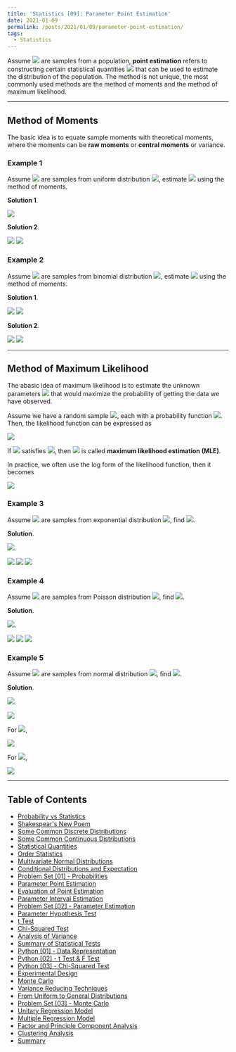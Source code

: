 ```yaml
---
title: 'Statistics [09]: Parameter Point Estimation'
date: 2021-01-09
permalink: /posts/2021/01/09/parameter-point-estimation/
tags:
  - Statistics
---
```


Assume <img src="https://render.githubusercontent.com/render/math?math=X_1,X_2,...,X_n"> are samples from a population, __point estimation__ refers to constructing certain statistical quantities <img src="https://render.githubusercontent.com/render/math?math=\hat{\theta} = \theta(X_1,X_2,...,X_n)"> that can be used to estimate the distribution of the population. The method is not unique, the most commonly used methods are the method of moments and the method of maximum likelihood. 

---
## Method of Moments
The basic idea is to equate sample moments with theoretical moments, where the moments can be __raw moments__ or __central moments__ or variance.

### Example 1
Assume <img src="https://render.githubusercontent.com/render/math?math=X_1,X_2,...,X_n"> are samples from uniform distribution <img src="https://render.githubusercontent.com/render/math?math=X\sim U(-a,a)">, estimate <img src="https://render.githubusercontent.com/render/math?math=a"> using the method of moments.

__Solution 1__.

<img src="https://render.githubusercontent.com/render/math?math=E(X)=0,\ \ var(X) = \dfrac{a^2}{3} = s^2 \Rightarrow \hat{a} = \sqrt{3}s">

__Solution 2__.

<img src="https://render.githubusercontent.com/render/math?math=E(X)=0,\ \ E(X^2) = \dfrac{a^2}{3} = \dfrac{X_1^2 %2B X_2^2 %2B ... %2B X_n^2 }{n}">

<img src="https://render.githubusercontent.com/render/math?math=\hat{a} = \sqrt{3}\sqrt{\dfrac{X_1^2 %2B X_2^2 %2B ... %2B X_n^2 }{n}}">

### Example 2
Assume <img src="https://render.githubusercontent.com/render/math?math=X_1,X_2,...,X_m"> are samples from binomial distribution <img src="https://render.githubusercontent.com/render/math?math=X\sim b(n,p)">, estimate <img src="https://render.githubusercontent.com/render/math?math=n,p"> using the method of moments.

__Solution 1__.

<img src="https://render.githubusercontent.com/render/math?math=E(X)=np = \bar{x},\ \ var(X) = np(1-p) = s^2">

<img src="https://render.githubusercontent.com/render/math?math=\hat{p} = 1 - \dfrac{s^2}{\bar{x}},\ \ \hat{n} = \dfrac{\bar{x}^2}{\bar{x}-s^2}">

__Solution 2__.

<img src="https://render.githubusercontent.com/render/math?math=E(X)=np = \bar{x},\ \ E(X^2) = np(1-p) %2B n^2p^2 = \dfrac{X_1^2 %2B X_2^2 %2B ... %2B X_m^2 }{m} = \bar{x}(1-p) %2B \bar{x}^2">

<img src="https://render.githubusercontent.com/render/math?math=\hat{p} = 1 %2B \bar{x} - \dfrac{X_1^2 %2B X_2^2 %2B ... %2B X_m^2 }{m\bar{x}},\ \ \hat{n} = \dfrac{m\bar{x}^2}{m\bar{x} %2B m\bar{x}^2 - X_1^2 %2B X_2^2 %2B ... %2B X_m^2 }">

---
## Method of Maximum Likelihood
The abasic idea of maximum likelihood is to estimate the unknown parameters <img src="https://render.githubusercontent.com/render/math?math=\theta"> that would maximize the probability of getting the data we have observed. 

Assume we have a random sample <img src="https://render.githubusercontent.com/render/math?math=X_1,X_2,...,X_n">, each with a probability function <img src="https://render.githubusercontent.com/render/math?math=p(x_i%3B \theta)">. Then, the likelihood function can be expressed as 

<img src="https://render.githubusercontent.com/render/math?math=L(\theta%3B x_1,x_2,...,x_n) = {\displaystyle \prod_{k=1}^n p(x_k%3B \theta)}">

If <img src="https://render.githubusercontent.com/render/math?math=\hat{\theta} = \hat{\theta}(x_1,x_2,...,x_n)"> satisfies <img src="https://render.githubusercontent.com/render/math?math=L(\hat{\theta}) = {\displaystyle \max_{\theta\in\Theta}L(\theta)}">, then <img src="https://render.githubusercontent.com/render/math?math=\hat{\theta}"> is called __maximum likelihood estimation (MLE)__.

In practice, we often use the log form of the likelihood function, then it becomes

<img src="https://render.githubusercontent.com/render/math?math=\ln(L(\theta%3B x_1,x_2,...,x_n)) = {\displaystyle \sum_{k=1}^n \ln(p(x_k%3B \theta))}">

### Example 3
Assume <img src="https://render.githubusercontent.com/render/math?math=x_1,x_2,...,x_n"> are samples from exponential distribution <img src="https://render.githubusercontent.com/render/math?math=\Exp(\lambda)">, find <img src="https://render.githubusercontent.com/render/math?math=\lambda">.

__Solution__.

<img src="https://render.githubusercontent.com/render/math?math=L(\lambda%3B x_1,x_2,...,x_n) = {\displaystyle \prod_{k=1}^n \lambda\exp(-\lambda x_i) = \lambda^n\exp(-\lambda(x_1%2Bx_2%2B+...+x_n))}">.

<img src="https://render.githubusercontent.com/render/math?math=\ln(L(\lambda%3B x_1,x_2,...,x_n)) = {\displaystyle n\ln\lambda - \lambda(x_1%2Bx_2%2B+...+x_n)}">

<img src="https://render.githubusercontent.com/render/math?math=\max\ln L(\lambda)\Rightarrow {\displaystyle \dfrac{d\ln L(\lambda)}{d\lambda}= \dfrac{n}{\lambda} - (x_1%2Bx_2%2B+...+x_n) = 0}">

<img src="https://render.githubusercontent.com/render/math?math=\hat{\lambda} = \dfrac{1}{(x_1%2Bx_2%2B+...+x_n)/n} \Rightarrow \hat{\lambda} = \dfrac{1}{\bar{x}}">

### Example 4
Assume <img src="https://render.githubusercontent.com/render/math?math=x_1,x_2,...,x_n"> are samples from Poisson distribution <img src="https://render.githubusercontent.com/render/math?math=P(\lambda)">, find <img src="https://render.githubusercontent.com/render/math?math=\lambda">.

__Solution__.

<img src="https://render.githubusercontent.com/render/math?math=L(\lambda%3B x_1,x_2,...,x_n) = {\displaystyle \prod_{k=1}^n \dfrac{\lambda^{x_k}}{x_k!}e^{-\lambda} = \dfrac{1}{x_1!x_2!...x_n!}\lambda^{x_1%2Bx_2%2B+...+x_n}e^{-n\lambda}}">.

<img src="https://render.githubusercontent.com/render/math?math=\ln L(\lambda) = {\displaystyle C%2B (x_1%2Bx_2%2B+...+x_n)\ln\lambda - n\lambda}">

<img src="https://render.githubusercontent.com/render/math?math=\max\ln L(\lambda)\Rightarrow {\displaystyle \dfrac{d\ln L(\lambda)}{d\lambda}= \dfrac{1}{\lambda}(x_1%2Bx_2%2B+...+x_n) - n = 0}">

<img src="https://render.githubusercontent.com/render/math?math=\hat{\lambda} = \dfrac{x_1%2Bx_2%2B+...+x_n}{n}">

### Example 5
Assume <img src="https://render.githubusercontent.com/render/math?math=x_1,x_2,...,x_n"> are samples from normal distribution <img src="https://render.githubusercontent.com/render/math?math=N(\mu,\sigma^2)">, find <img src="https://render.githubusercontent.com/render/math?math=\mu, \sigma^2">.

__Solution__.

<img src="https://render.githubusercontent.com/render/math?math=L(\mu,\sigma^2%3B x_1,x_2,...,x_n) = {\displaystyle \prod_{k=1}^n \dfrac{1}{\sqrt{2\pi}\sigma}\exp{\left(-\dfrac{(x_k-\mu)^2}{2\sigma^2}\right)} = \left(\dfrac{1}{\sqrt{2\pi}\sigma}\right)^n\exp\left(-\dfrac{1}{2\sigma^2}\sum_{i=1}^n(x_i-\mu)^2\right)}">.

<img src="https://render.githubusercontent.com/render/math?math=\ln L(\mu,\sigma^2) = {\displaystyle n\ln\left(\dfrac{1}{\sqrt{2\pi}}\right) - \dfrac{n}{2}\ln\sigma^2 - \dfrac{1}{2\sigma^2}\sum_{i=1}^n(x_i-\mu)^2}">

For <img src="https://render.githubusercontent.com/render/math?math=\mu">,

<img src="https://render.githubusercontent.com/render/math?math={\displaystyle \dfrac{\partial\ln L(\mu,\sigma^2)}{\partial\mu}= \dfrac{1}{\sigma^2}\sum_{i=1}^n(x_i-\mu) = 0 \Rightarrow \hat{\mu} = \dfrac{1}{n}\sum_{i=1}^n x_i = \bar{x}}">

For <img src="https://render.githubusercontent.com/render/math?math=\sigma^2">,

<img src="https://render.githubusercontent.com/render/math?math={\displaystyle \dfrac{\partial\ln L(\mu,\sigma^2)}{\partial\sigma^2}= -\dfrac{n}{2}\dfrac{1}{\sigma^2} %2B \dfrac{1}{2(\sigma^2)^2}\sum_{i=1}^n(x_i-\mu)^2 = 0 \Rightarrow \hat{\sigma}^2 = \dfrac{1}{n}\sum_{i=1}^n (x_i - \mu)^2 = \dfrac{1}{n}\sum_{i=1}^n (x_i - \bar{x})^2}">

---
## Table of Contents
- [Probability vs Statistics](https://c-huang-tty.github.io/posts/2021/01/01/probability-and-statistics/)
- [Shakespear's New Poem](https://c-huang-tty.github.io/posts/2021/01/02/application-of-statistics/)
- [Some Common Discrete Distributions](https://c-huang-tty.github.io/posts/2021/01/03/some-common-discrete-distributions/)
- [Some Common Continuous Distributions](https://c-huang-tty.github.io/posts/2021/01/04/some-common-continuous-distributions/)
- [Statistical Quantities](https://c-huang-tty.github.io/posts/2021/01/05/statistical-quantities/)
- [Order Statistics](https://c-huang-tty.github.io/posts/2021/01/06/order-statistics/)
- [Multivariate Normal Distributions](https://c-huang-tty.github.io/posts/2021/01/07/multivariate-normal-distributions/)
- [Conditional Distributions and Expectation](https://c-huang-tty.github.io/posts/2021/01/08/conditonal-distributions-and-expectation/)
- [Problem Set [01] - Probabilities](https://c-huang-tty.github.io/posts/2021/01/21/problem-set-probabilities/)
- [Parameter Point Estimation](https://c-huang-tty.github.io/posts/2021/01/09/parameter-point-estimation/)
- [Evaluation of Point Estimation](https://c-huang-tty.github.io/posts/2021/01/10/evaluation-point-estimation/)
- [Parameter Interval Estimation](https://c-huang-tty.github.io/posts/2021/01/11/parameter-interval-estimation/)
- [Problem Set [02] - Parameter Estimation](https://c-huang-tty.github.io/posts/2021/01/22/problem-set-parameter-estimation/)
- [Parameter Hypothesis Test](https://c-huang-tty.github.io/posts/2021/01/12/parameter-hypothesis-test/)
- [t Test](https://c-huang-tty.github.io/posts/2021/01/13/t-test/)
- [Chi-Squared Test](https://c-huang-tty.github.io/posts/2021/01/14/chi-squared-test/)
- [Analysis of Variance](https://c-huang-tty.github.io/posts/2021/01/15/analysis-of-variance/)
- [Summary of Statistical Tests](https://c-huang-tty.github.io/posts/2021/01/16/summary-of-statistical-tests/)
- [Python [01] - Data Representation](https://c-huang-tty.github.io/posts/2021/01/17/statistics-python-data-representation/)
- [Python [02] - t Test & F Test](https://c-huang-tty.github.io/posts/2021/01/18/statistics-python-t-F-test/)
- [Python [03] - Chi-Squared Test](https://c-huang-tty.github.io/posts/2021/01/19/statistics-chi-squared-test/)
- [Experimental Design](https://c-huang-tty.github.io/posts/2021/01/20/experimental-design/)
- [Monte Carlo](https://c-huang-tty.github.io/posts/2021/01/23/monte-carlo/)
- [Variance Reducing Techniques](https://c-huang-tty.github.io/posts/2021/01/24/variance-reducing-techniques/)
- [From Uniform to General Distributions](https://c-huang-tty.github.io/posts/2021/01/25/from-uniform-to-general-distributions/)
- [Problem Set [03] - Monte Carlo](https://c-huang-tty.github.io/posts/2021/01/26/problem-set-monte-carlo/)
- [Unitary Regression Model](https://c-huang-tty.github.io/posts/2021/01/27/unitary-regression-model/)
- [Multiple Regression Model](https://c-huang-tty.github.io/posts/2021/01/28/multiple-regression-model/)
- [Factor and Principle Component Analysis](https://c-huang-tty.github.io/posts/2021/01/29/factor-principle-component-analysis/)
- [Clustering Analysis](https://c-huang-tty.github.io/posts/2021/01/30/clustering-analysis/)
- [Summary](https://c-huang-tty.github.io/posts/2021/01/31/summary/)
